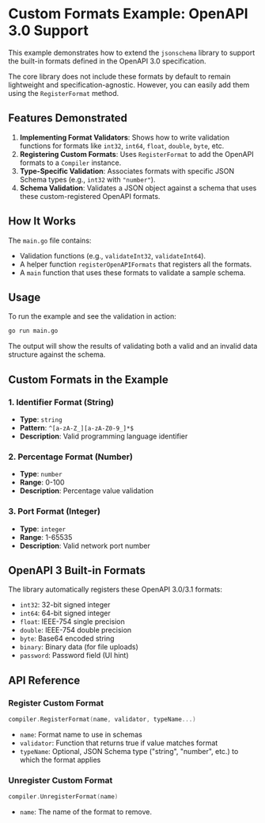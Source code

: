 # Custom Formats Example: OpenAPI 3.0 Support

This example demonstrates how to extend the `jsonschema` library to support the built-in formats defined in the OpenAPI 3.0 specification.

The core library does not include these formats by default to remain lightweight and specification-agnostic. However, you can easily add them using the `RegisterFormat` method.

## Features Demonstrated

1.  **Implementing Format Validators**: Shows how to write validation functions for formats like `int32`, `int64`, `float`, `double`, `byte`, etc.
2.  **Registering Custom Formats**: Uses `RegisterFormat` to add the OpenAPI formats to a `Compiler` instance.
3.  **Type-Specific Validation**: Associates formats with specific JSON Schema types (e.g., `int32` with `"number"`).
4.  **Schema Validation**: Validates a JSON object against a schema that uses these custom-registered OpenAPI formats.

## How It Works

The `main.go` file contains:
-   Validation functions (e.g., `validateInt32`, `validateInt64`).
-   A helper function `registerOpenAPIFormats` that registers all the formats.
-   A `main` function that uses these formats to validate a sample schema.

## Usage

To run the example and see the validation in action:

```bash
go run main.go
```

The output will show the results of validating both a valid and an invalid data structure against the schema.

## Custom Formats in the Example

### 1. Identifier Format (String)
- **Type**: `string`
- **Pattern**: `^[a-zA-Z_][a-zA-Z0-9_]*$`
- **Description**: Valid programming language identifier

### 2. Percentage Format (Number)
- **Type**: `number`
- **Range**: 0-100
- **Description**: Percentage value validation

### 3. Port Format (Integer) 
- **Type**: `integer`
- **Range**: 1-65535
- **Description**: Valid network port number

## OpenAPI 3 Built-in Formats

The library automatically registers these OpenAPI 3.0/3.1 formats:

- `int32`: 32-bit signed integer
- `int64`: 64-bit signed integer  
- `float`: IEEE-754 single precision
- `double`: IEEE-754 double precision
- `byte`: Base64 encoded string
- `binary`: Binary data (for file uploads)
- `password`: Password field (UI hint)

## API Reference

### Register Custom Format
```go
compiler.RegisterFormat(name, validator, typeName...)
```

- `name`: Format name to use in schemas
- `validator`: Function that returns true if value matches format
- `typeName`: Optional, JSON Schema type ("string", "number", etc.) to which the format applies

### Unregister Custom Format
```go
compiler.UnregisterFormat(name)
```

- `name`: The name of the format to remove.


